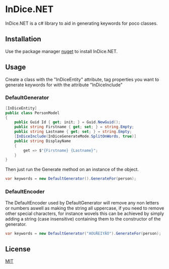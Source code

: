 # InDice.NET

InDice.NET is a c# library to aid in generating keywords for poco classes.

## Installation

Use the package manager [nuget](https://www.nuget.org/packages/InDice.NET/) to install InDice.NET.

## Usage

Create a class with the "InDiceEntity" attribute, tag properties you want to generate keywords for with the attribute "InDiceInclude"

### DefaultGenerator

```c#
[InDiceEntity]
public class PersonModel
{
    public Guid Id { get; init; } = Guid.NewGuid();
    public string Firstname { get; set; } = string.Empty;
    public string Lastname { get; set; } = string.Empty;
    [InDiceInclude(InDiceGenerateMode.SplitOnWords, true)]
    public string DisplayName
    {
        get => $"{Firstname} {Lastname}";
    }
}
```
Then just run the Generate method on an instance of the object.

```c#
var keywords = new DefaultGenerator().GenerateFor(person);
```
### DefaultEncoder

The DefaultEncoder used by DefaultGenerator will remove any non letters or numbers aswell as making the string all uppercase, if you need to remove other special characters, for instance wovels this can be achieved by simply adding a string (case insensitive) containing them to the constructor of the generator.

```c#
var keywords = new DefaultGenerator("AOUÅEIYÄÖ").GenerateFor(person);
```

## License

[MIT](https://choosealicense.com/licenses/mit/)
